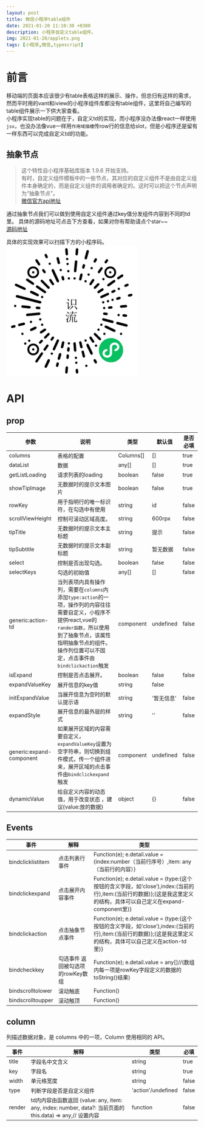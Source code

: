 ```yaml
---
layout: post
title: 微信小程序table组件
date: 2021-01-20 11:10:30 +0300
description: 小程序自定义table组件。
img: 2021-01-20/applets.png 
tags: [小程序,微信,typescript]
---
```




# 前言
移动端的页面本应该很少有table表格这样的展示、操作，但总归有这样的需求，然而平时用的vant和iview的小程序组件库都没有table组件，这里将自己编写的table组件展示一下供大家查看。  
小程序实现table的问题在于，自定义td的实现，而小程序没办法像react一样使用`jsx`，也没办法像vue一样用`作用域插槽`传row行的信息给slot，但是小程序还是留有一样东西可以完成自定义td的功能。  

## 抽象节点  
>这个特性自小程序基础库版本 1.9.6 开始支持。  
>有时，自定义组件模板中的一些节点，其对应的自定义组件不是由自定义组件本身确定的，而是自定义组件的调用者确定的。这时可以把这个节点声明为“抽象节点”。  
>[微信官方api地址](https://developers.weixin.qq.com/miniprogram/dev/framework/custom-component/generics.html)  

通过抽象节点我们可以做到使用自定义组件通过key值分发组件内容到不同的td里。
具体的源码地址可点击下方查看，如果对你有帮助请点个star~~  
[源码地址](https://github.com/kawaiiz/table_component)  

具体的实现效果可以扫描下方的小程序码。  
![小程序码](../assets/img/2021-01-20/applets_qr.jpg "小程序码")
# API
## prop
| 参数 | 说明 | 类型 | 默认值 | 是否必填 |
|-----|-----|-----|-----|-----|
|columns|	表格的配置	| Columns[] | [] | true |
|dataList|	数据	| any[] | [] |	true |
|getListLoading|	请求列表的loading 	| boolean | false| true |
|showTipImage|	无数据时的提示文本图片	| boolean | false| true |
|rowKey|	用于指明行的唯一标识符，在勾选中有使用	| string | id | false |
|scrollViewHeight|控制可滚动区域高度。|string| 600rpx|false |
|tipTitle|	无数据时的提示文本主标题   | string | 提示 | false |
|tipSubtitle|	无数据时的提示文本副标题 	| string |  暂无数据| false |
|select|	控制是否出现勾选。 	| boolean | false| false |
|selectKeys|	勾选的初始值 	| any[] | []| false |
|generic:action-td|	当列表项内具有操作列，需要在`columns`内添加`type:action`的一项，操作列的内容往往需要自定义，小程序不提供react,vue的`rander函数`，所以使用到了抽象节点，该属性指明抽象节点的组件。操作列位置可以不固定，点击事件由`bindclickaction`触发	| component |undefined | false |
|isExpand|	控制是否点击展开。 	| boolean | false|false |
|expandValueKey|	展开信息的key值 	| string | false |
|initExpandValue|	当展开信息为空时的默认提示语 	| string | '暂无信息' |false |
|expandStyle|	 展开信息的最外层的样式	| string | ''|false |
|generic:expand-component| 如果展开区域的内容需要自定义，`expandValueKey`设置为空字符串，则切换到组件模式，传一个组件进来，展开区域的点击事件由`bindclickexpand`触发	| component | undefined |false |
|dynamicValue|	给自定义内容的动态值，用于改变状态 ，建议{value:放的数据}	| object | {} |false |

## Events 
|事件 | 解释| 类型|
|-----|-----|-----|
|bindclicklistitem| 点击列表行事件  |Function(e);  e.detail.value = {index:number（当前行序号）,item: any（当前行的内容）}|  
|bindclickexpand| 点击展开内容事件  |Function(e); e.detail.value = {type:(这个按钮的含义字段，如‘close’),index:(当前的行),item:(当前行的数据)};(这是我这里定义的结构，具体可以自己定义在expand-component里)}|  
|bindclickaction| 点击抽象节点事件 |Function(e); e.detail.value = {type:(这个按钮的含义字段，如‘close’),index:(当前的行),item:(当前行的数据)};(这是我这里定义的结构，具体可以自己定义在action-td里)}|  
|bindcheckkey| 勾选事件 返回被勾选项的rowKey数组 |Function(e); e.detail.value = any[]//(数组内每一项是rowKey字段定义的数据的toString()结果)|  
|bindscrolltolower| 滚动触底 | Function() |  
|bindscrolltoupper| 滚动触顶 | Function() |
  
## column  
列描述数据对象，是 columns 中的一项，Column 使用相同的 API。
    
|事件 | 解释| 类型| 必填|  
|-----|-----|-----|-----|
|title|字段名中文含义|string| true|
|key|字段名|string| true|
|width|单元格宽度|string| false|
|type|判断字段是否是自定义组件|'action'/undefined | false|
|render|td内内容由函数返回 (value: any, item: any, index: number, data?: 当前页面的this.data) => any,// 设置内容|function| false|